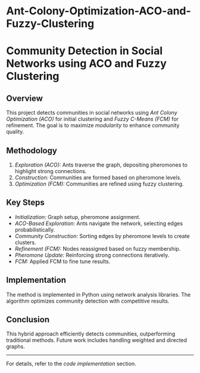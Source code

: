 # Ant-Colony-Optimization-ACO-and-Fuzzy-Clustering
# Community Detection in Social Networks using ACO and Fuzzy Clustering

## Overview
This project detects communities in social networks using *Ant Colony Optimization (ACO)* for initial clustering and *Fuzzy C-Means (FCM)* for refinement. The goal is to maximize *modularity* to enhance community quality.

## Methodology
1. *Exploration (ACO):* Ants traverse the graph, depositing pheromones to highlight strong connections.
2. *Construction:* Communities are formed based on pheromone levels.
3. *Optimization (FCM):* Communities are refined using fuzzy clustering.

## Key Steps
- *Initialization:* Graph setup, pheromone assignment.
- *ACO-Based Exploration:* Ants navigate the network, selecting edges probabilistically.
- *Community Construction:* Sorting edges by pheromone levels to create clusters.
- *Refinement (FCM):* Nodes reassigned based on fuzzy membership.
- *Pheromone Update:* Reinforcing strong connections iteratively.
- *FCM:* Applied FCM to fine tune results.

## Implementation
The method is implemented in Python using network analysis libraries. The algorithm optimizes community detection with competitive results.

## Conclusion
This hybrid approach efficiently detects communities, outperforming traditional methods. Future work includes handling weighted and directed graphs.

---
For details, refer to the *code implementation* section.
